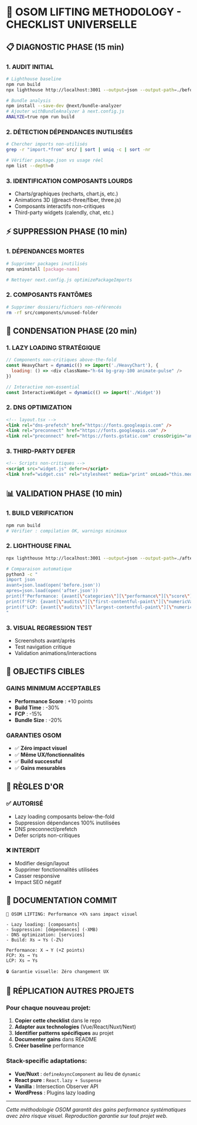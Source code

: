 # 🚀 OSOM LIFTING METHODOLOGY - CHECKLIST UNIVERSELLE

## 📋 DIAGNOSTIC PHASE (15 min)

### 1. AUDIT INITIAL
```bash
# Lighthouse baseline
npm run build
npx lighthouse http://localhost:3001 --output=json --output-path=./before.json

# Bundle analysis
npm install --save-dev @next/bundle-analyzer
# Ajouter withBundleAnalyzer à next.config.js
ANALYZE=true npm run build
```

### 2. DÉTECTION DÉPENDANCES INUTILISÉES
```bash
# Chercher imports non-utilisés
grep -r "import.*from" src/ | sort | uniq -c | sort -nr

# Vérifier package.json vs usage réel
npm list --depth=0
```

### 3. IDENTIFICATION COMPOSANTS LOURDS
- Charts/graphiques (recharts, chart.js, etc.)
- Animations 3D (@react-three/fiber, three.js)
- Composants interactifs non-critiques
- Third-party widgets (calendly, chat, etc.)

## ⚡ SUPPRESSION PHASE (10 min)

### 1. DÉPENDANCES MORTES
```bash
# Supprimer packages inutilisés
npm uninstall [package-name]

# Nettoyer next.config.js optimizePackageImports
```

### 2. COMPOSANTS FANTÔMES
```bash
# Supprimer dossiers/fichiers non-référencés
rm -rf src/components/unused-folder
```

## 🎯 CONDENSATION PHASE (20 min)

### 1. LAZY LOADING STRATÉGIQUE
```javascript
// Components non-critiques above-the-fold
const HeavyChart = dynamic(() => import('./HeavyChart'), {
  loading: () => <div className="h-64 bg-gray-100 animate-pulse" />
})

// Interactive non-essential
const InteractiveWidget = dynamic(() => import('./Widget'))
```

### 2. DNS OPTIMIZATION
```html
<!-- layout.tsx -->
<link rel="dns-prefetch" href="https://fonts.googleapis.com" />
<link rel="preconnect" href="https://fonts.googleapis.com" />
<link rel="preconnect" href="https://fonts.gstatic.com" crossOrigin="anonymous" />
```

### 3. THIRD-PARTY DEFER
```html
<!-- Scripts non-critiques -->
<script src="widget.js" defer></script>
<link href="widget.css" rel="stylesheet" media="print" onLoad="this.media='all'" />
```

## 📊 VALIDATION PHASE (10 min)

### 1. BUILD VERIFICATION
```bash
npm run build
# Vérifier : compilation OK, warnings minimaux
```

### 2. LIGHTHOUSE FINAL
```bash
npx lighthouse http://localhost:3001 --output=json --output-path=./after.json

# Comparaison automatique
python3 -c "
import json
avant=json.load(open('before.json'))
apres=json.load(open('after.json'))
print(f'Performance: {avant[\"categories\"][\"performance\"][\"score\"]*100:.0f} → {apres[\"categories\"][\"performance\"][\"score\"]*100:.0f}')
print(f'FCP: {avant[\"audits\"][\"first-contentful-paint\"][\"numericValue\"]/1000:.2f}s → {apres[\"audits\"][\"first-contentful-paint\"][\"numericValue\"]/1000:.2f}s')
print(f'LCP: {avant[\"audits\"][\"largest-contentful-paint\"][\"numericValue\"]/1000:.2f}s → {apres[\"audits\"][\"largest-contentful-paint\"][\"numericValue\"]/1000:.2f}s')
"
```

### 3. VISUAL REGRESSION TEST
- Screenshots avant/après
- Test navigation critique
- Validation animations/interactions

## 🎯 OBJECTIFS CIBLES

### GAINS MINIMUM ACCEPTABLES
- **Performance Score** : +10 points
- **Build Time** : -30%
- **FCP** : -15%
- **Bundle Size** : -20%

### GARANTIES OSOM
- ✅ **Zéro impact visuel**
- ✅ **Même UX/fonctionnalités**
- ✅ **Build successful**
- ✅ **Gains mesurables**

## 🚨 RÈGLES D'OR

### ✅ AUTORISÉ
- Lazy loading composants below-the-fold
- Suppression dépendances 100% inutilisées
- DNS preconnect/prefetch
- Defer scripts non-critiques

### ❌ INTERDIT
- Modifier design/layout
- Supprimer fonctionnalités utilisées
- Casser responsive
- Impact SEO négatif

## 📝 DOCUMENTATION COMMIT

```
🚀 OSOM LIFTING: Performance +X% sans impact visuel

- Lazy loading: [composants]
- Suppression: [dépendances] (-XMB)
- DNS optimization: [services]
- Build: Xs → Ys (-Z%)

Performance: X → Y (+Z points)
FCP: Xs → Ys
LCP: Xs → Ys

🔒 Garantie visuelle: Zéro changement UX
```

## 🔄 RÉPLICATION AUTRES PROJETS

### Pour chaque nouveau projet:
1. **Copier cette checklist** dans le repo
2. **Adapter aux technologies** (Vue/React/Nuxt/Next)
3. **Identifier patterns spécifiques** au projet
4. **Documenter gains** dans README
5. **Créer baseline** performance

### Stack-specific adaptations:
- **Vue/Nuxt** : `defineAsyncComponent` au lieu de `dynamic`
- **React pure** : `React.lazy + Suspense`
- **Vanilla** : Intersection Observer API
- **WordPress** : Plugins lazy loading

---

*Cette méthodologie OSOM garantit des gains performance systématiques avec zéro risque visuel. Reproduction garantie sur tout projet web.*